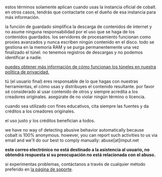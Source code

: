 <script lang="ts">
    import { t } from "$lib/i18n/translations";
    import SectionHeading from "$components/misc/SectionHeading.svelte";
</script>

<section id="general">
<SectionHeading
    title={$t("about.heading.general")}
    sectionId="general"
/>

estos términos solamente aplican cuando usas la instancia oficial de cobalt. en
otros casos, tendrás que contactarte con el dueño de esa instancia para más
información.
</section>

<section id="saving">
<SectionHeading
    title={$t("about.heading.saving")}
    sectionId="saving"
/>

la función de guardado simplifica la descarga de contenidos de internet y no
asume ninguna responsabilidad por el uso que se haga de los contenidos
guardados. los servidores de procesamiento funcionan como proxies avanzados y
nunca escriben ningún contenido en el disco. todo se gestiona en la memoria RAM
y se purga permanentemente una vez finalizado el túnel. no tenemos registros de
descargas y no podemos identificar a nadie.

[puedes obtener más información de cómo funcionan los túneles en nuestra
política de privacidad.](/about/privacy)
</section>

<section id="responsibility">
<SectionHeading
    title={$t("about.heading.responsibility")}
    sectionId="responsibility"
/>

tú (el usuario final) eres responsable de lo que hagas con nuestras
herramientas, el cómo usas y distribuyes el contenido resultante. por favor sé
considerado al usar contenido de otros y siempre acredita a los creadores
originales. asegúrate de no violar ningún término o licencia.

cuando sea utilizado con fines educativos, cita siempre las fuentes y da
créditos a los creadores originales.

el uso justo y los créditos benefician a todos.
</section>

<section id="abuse">
<SectionHeading
    title={$t("about.heading.abuse")}
    sectionId="abuse"
/>

we have no way of detecting abusive behavior automatically because cobalt is
100% anonymous. however, you can report such activities to us via email and
we'll do our best to comply manually: abuse[at]imput.net

**este correo electrónico no está destinado a la asistencia al usuario, no
obtendrá respuesta si su preocupación no está relacionada con el abuso.**

si experimentas problemas, contáctanos a través de cualquier método preferido en
[la página de soporte](/about/community).
</section>
